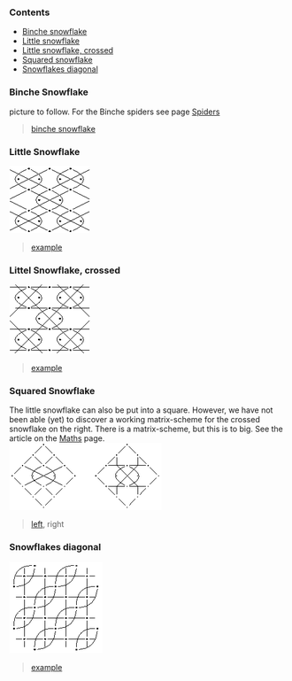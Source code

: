 ### Contents
* [Binche snowflake](#binche-snowflake)
* [Little snowflake](#litte-snowflake)
* [Little snowflake, crossed](#little-snowflake-crossed)
* [Squared snowflake](#squared-snowflake)
* [Snowflakes diagonal](#snowflakes-diagonal)

### Binche Snowflake
 picture to follow. For the Binche spiders see page [Spiders](https://github.com/MAETempels/MAE-gf/wiki/Spiders)       
> [binche snowflake][ex-sn-bin]

### Little Snowflake
![little snowflake][pic-sn-oo]
> [example][ex-0300]

### Littel Snowflake, crossed
![little snowflake crossed][pic-sn-cr]
> [example][ex-0342]

### Squared Snowflake
The little snowflake can also be put into a square. However, we have not been able (yet) to discover a working matrix-scheme for the crossed snowflake on the right. There is a matrix-scheme, but this is to big. See the article on the [Maths](https://github.com/MAETempels/MAE-gf/wiki/Mathematics#to-big-matrix) page.       
![snowflake][pic-0306-OIv]   
> [left][ex-0306], right     

### Snowflakes diagonal
![diagonal snowflakes][pic-sn-dia]
> [example][ex-sn-dia]


[pic-fusion]: https://github.com/MAETempels/MAE-gf/blob/master/images_wt/gf-fusion.png
[pic-0306-OIv]: https://github.com/MAETempels/MAE-gf/blob/master/images_wt/gf%200301%20wt.png
[pic-sn-oo]: https://github.com/MAETempels/MAE-gf/blob/master/images_wt/gf-sn-oo-wt.png
[pic-sn-cr]: https://github.com/MAETempels/MAE-gf/blob/master/images_wt/gf-sn-cr-wt.png
[pic-sn-dia]: https://github.com/MAETempels/MAE-gf/blob/master/images_wt/gf-sn-dia-wt.png

[ex-0306]: https://d-bl.github.io/GroundForge/index.html?m=5--5--%0A-C632B%0A566-22%3Bbricks%3B16%3B16%3B0%3B0&s1=ctctt%20E1%3Dct%20A1%3Dct%20F2%3Dct%20B3%3Dctl%20D3%3Dctr%20F3%3Dctct
[ex-0342]: https://d-bl.github.io/GroundForge/index.html?m=--B-C---%0A-E-5-O-K%0A5-----5-%0A-------5%3Bbricks%3B24%3B24%3B0%3B0&s1=ctctc%20F4%3Dct%20B2%3Dctct%20B4%3Dtc%20A1%3Dct%20C1%3Dct%20A3%3Dc%20C3%3Dc
[ex-0300]: https://d-bl.github.io/GroundForge/index.html?m=5-5-%0A-5--%0AB-C-%0A-5-5%0A%3Bbricks%3B24%3B24%3B0%3B0&s1=ct%20B2%3Dctct%20D2%3Dctct
[ex-sn-dia]: https://d-bl.github.io/GroundForge/index.html?m=6888%0A14-1%3Bbricks%3B24%3B24%3B0%3B0&s1=ctc%20B1%3Dtctct
[ex-sn-bin]: https://d-bl.github.io/GroundForge/index.html?m=5-25-56-%0A-5--5--5%0A5-C6-2B-%0A%3Bbricks%3B24%3B24%3B0%3B0&s1=ctc%20G3%3Dctctctc%20A1%3Dctcll%20B2%3Dctcll%20E1%3Dctcrr%20D2%3Dctcrr